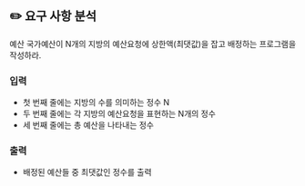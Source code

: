 ## ✏️ 요구 사항 분석

예산
국가예산이 N개의 지방의 예산요청에 상한액(최댓값)을 잡고 배정하는 프로그램을 작성하라.

### 입력

- 첫 번째 줄에는 지방의 수를 의미하는 정수 N
- 두 번째 줄에는 각 지방의 예산요청을 표현하는 N개의 정수
- 세 번째 줄에는 총 예산을 나타내는 정수

### 출력

- 배정된 예산들 중 최댓값인 정수를 출력
